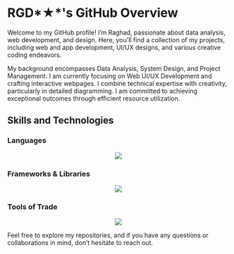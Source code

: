 # RGD*★*'s GitHub Overview

Welcome to my GitHub profile! I’m Raghad, passionate about data analysis, web development, and design. Here, you'll find a collection of my projects, including web and app development, UI/UX designs, and various creative coding endeavors.

My background encompasses Data Analysis, System Design, and Project Management. I am currently focusing on Web UI/UX Development and crafting interactive webpages. I combine technical expertise with creativity, particularly in detailed diagramming. I am committed to achieving exceptional outcomes through efficient resource utilization.


## Skills and Technologies

### Languages
<div align="center">
  <a href="https://skillicons.dev">
    <img src="https://skillicons.dev/icons?i=python,html,css,javascript,sql&perline=5" />
  </a>
</div>

### Frameworks & Libraries
<div align="center">
  <a href="https://skillicons.dev">
    <img src="https://skillicons.dev/icons?i=react,next,tailwind,bootstrap&perline=4" />
  </a>
</div>

### Tools of Trade
<div align="center">
  <a href="https://skillicons.dev">
    <img src="https://skillicons.dev/icons?i=git,github,figma,vscode&perline=4" />
  </a>
</div>

</div>


Feel free to explore my repositories, and if you have any questions or collaborations in mind, don’t hesitate to reach out.

